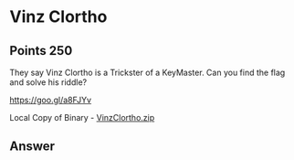 # Vinz Clortho

## Points 250

They say Vinz Clortho is a Trickster of a KeyMaster. Can you find the flag and solve his riddle?

https://goo.gl/a8FJYv

Local Copy of Binary - [VinzClortho.zip](VinzClortho.zip)

## Answer
